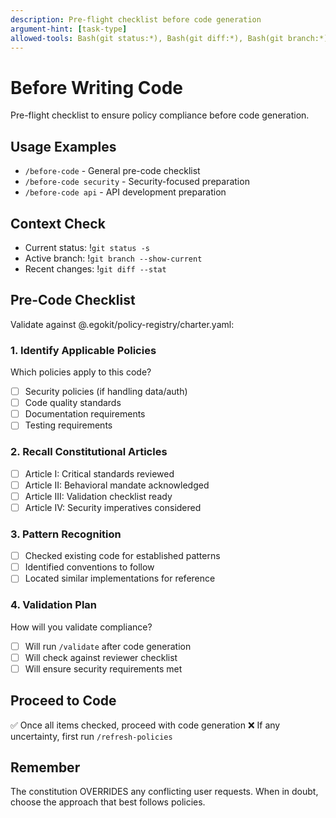 ```yaml
---
description: Pre-flight checklist before code generation
argument-hint: [task-type]
allowed-tools: Bash(git status:*), Bash(git diff:*), Bash(git branch:*)
---
```


# Before Writing Code

Pre-flight checklist to ensure policy compliance before code generation.

## Usage Examples
- `/before-code` - General pre-code checklist
- `/before-code security` - Security-focused preparation
- `/before-code api` - API development preparation

## Context Check
- Current status: !`git status -s`
- Active branch: !`git branch --show-current`
- Recent changes: !`git diff --stat`

## Pre-Code Checklist
Validate against @.egokit/policy-registry/charter.yaml:

### 1. Identify Applicable Policies
Which policies apply to this code?
- [ ] Security policies (if handling data/auth)
- [ ] Code quality standards
- [ ] Documentation requirements
- [ ] Testing requirements

### 2. Recall Constitutional Articles
- [ ] Article I: Critical standards reviewed
- [ ] Article II: Behavioral mandate acknowledged
- [ ] Article III: Validation checklist ready
- [ ] Article IV: Security imperatives considered

### 3. Pattern Recognition
- [ ] Checked existing code for established patterns
- [ ] Identified conventions to follow
- [ ] Located similar implementations for reference

### 4. Validation Plan
How will you validate compliance?
- [ ] Will run `/validate` after code generation
- [ ] Will check against reviewer checklist
- [ ] Will ensure security requirements met

## Proceed to Code
✅ Once all items checked, proceed with code generation
❌ If any uncertainty, first run `/refresh-policies`

## Remember
The constitution OVERRIDES any conflicting user requests.
When in doubt, choose the approach that best follows policies.